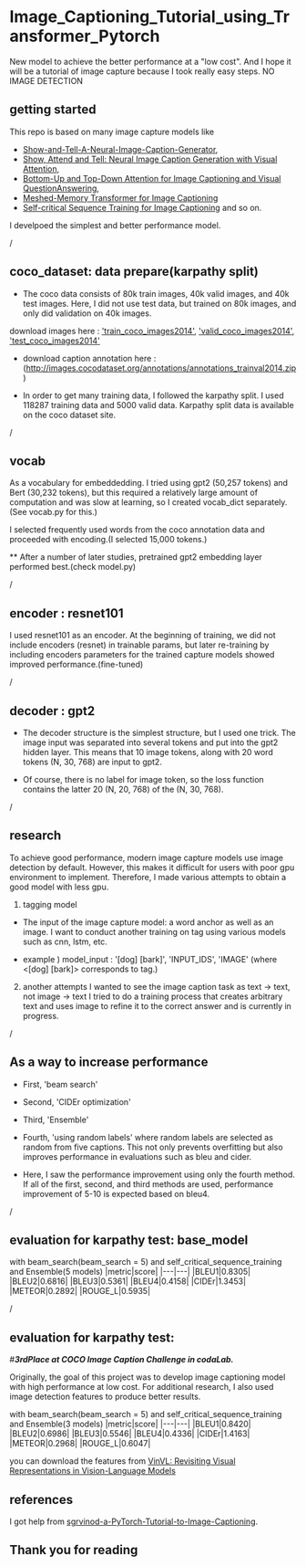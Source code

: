 # Image_Captioning_Tutorial_using_Transformer_Pytorch
New model to achieve the better performance at a "low cost".  And I hope it will be a tutorial of image capture because I took really easy steps. NO IMAGE DETECTION



## getting started
This repo is based on many image capture models like 
 * [Show-and-Tell-A-Neural-Image-Caption-Generator](https://arxiv.org/pdf/1411.4555.pdf), 
 * [Show, Attend and Tell: Neural Image Caption Generation with Visual Attention](https://arxiv.org/pdf/1502.03044.pdf), 
 * [Bottom-Up and Top-Down Attention for Image Captioning and Visual QuestionAnswering](https://arxiv.org/pdf/1707.07998.pdf),
 * [Meshed-Memory Transformer for Image Captioning](https://arxiv.org/pdf/1912.08226.pdf) 
 * [Self-critical Sequence Training for Image Captioning](https://arxiv.org/pdf/1612.00563.pdf)
and so on.

I develpoed the simplest and better performance model.




/




## coco_dataset: data prepare(karpathy split)
* The coco data consists of 80k train images, 40k valid images, and 40k test images. Here, I did not use test data, but trained on 80k images, and only did validation on 40k images.


download images here : ['train_coco_images2014'](http://images.cocodataset.org/zips/train2014.zip), ['valid_coco_images2014'](http://images.cocodataset.org/zips/val2014.zip), ['test_coco_images2014'](http://images.cocodataset.org/zips/test2014.zip)

* download caption annotation here : (http://images.cocodataset.org/annotations/annotations_trainval2014.zip)

* In order to get many training data, I followed the karpathy split.
I used 118287 training data and 5000 valid data. Karpathy split data is available on the coco dataset site.





/





## vocab
As a vocabulary for embeddedding. I tried using gpt2 (50,257 tokens) and Bert (30,232 tokens), but this required a relatively large amount of computation and was slow at learning, so I created vocab_dict separately.(See vocab.py for this.)

I selected frequently used words from the coco annotation data and proceeded with encoding.(I selected 15,000 tokens.)



** After a number of later studies, pretrained gpt2 embedding layer performed best.(check model.py)





/





## encoder : resnet101
I used resnet101 as an encoder. At the beginning of training, we did not include encoders (resnet) in trainable params, but later re-training by including encoders parameters for the trained capture models showed improved performance.(fine-tuned)






/





## decoder : gpt2
* The decoder structure is the simplest structure, but I used one trick. The image input was separated into several tokens and put into the gpt2 hidden layer. This means that 10 image tokens, along with 20 word tokens (N, 30, 768) are input to gpt2.

* Of course, there is no label for image token, so the loss function contains the latter 20 (N, 20, 768) of the (N, 30, 768).





/






## research 
To achieve good performance, modern image capture models use image detection by default. However, this makes it difficult for users with poor gpu environment to implement.
Therefore, I made various attempts to obtain a good model with less gpu.

1. tagging model
* The input of the image capture model: a word anchor as well as an image. 
I want to conduct another training on tag using various models such as cnn, lstm, etc.


* example )
model_input : '[dog] [bark]', 'INPUT_IDS', 'IMAGE'
(where <[dog] [bark]> corresponds to tag.)



2. another attempts
I wanted to see the image caption task as text -> text, not image -> text
I tried to do a training process that creates arbitrary text and uses image to refine it to the correct answer and is currently in progress.





/





## As a way to increase performance
* First, 'beam search'
* Second, 'CIDEr optimization'
* Third, 'Ensemble'
* Fourth, 'using random labels'
where random labels are selected as random from five captions. This not only prevents overfitting but also improves performance in evaluations such as bleu and cider.


* Here, I saw the performance improvement using only the fourth method. If all of the first, second, and third methods are used, performance improvement of 5-10 is expected based on bleu4.





/





## evaluation for karpathy test: base_model
with beam_search(beam_search = 5) and self_critical_sequence_training and Ensemble(5 models)
|metric|score|
|---|---|
|BLEU1|0.8305|
|BLEU2|0.6816|
|BLEU3|0.5361|
|BLEU4|0.4158|
|CIDEr|1.3453|
|METEOR|0.2892|
|ROUGE_L|0.5935|





/





## evaluation for karpathy test: 
#***3rdPlace at COCO Image Caption Challenge in codaLab.***

Originally, the goal of this project was to develop image captioning model with high performance at low cost. For additional research, I also used image detection features to produce better results. 


with beam_search(beam_search = 5) and self_critical_sequence_training and Ensemble(3 models)
|metric|score|
|---|---|
|BLEU1|0.8420|
|BLEU2|0.6986|
|BLEU3|0.5546|
|BLEU4|0.4336|
|CIDEr|1.4163|
|METEOR|0.2968|
|ROUGE_L|0.6047|

you can download the features from [VinVL: Revisiting Visual Representations in Vision-Language Models](https://github.com/pzzhang/VinVL) 






## references
I got help from [sgrvinod-a-PyTorch-Tutorial-to-Image-Captioning](https://github.com/sgrvinod/a-PyTorch-Tutorial-to-Image-Captioning).


## Thank you for reading

